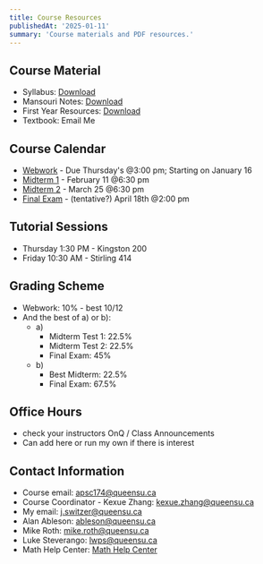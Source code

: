 ```yaml
---
title: Course Resources
publishedAt: '2025-01-11'
summary: 'Course materials and PDF resources.'
---
```


## Course Material

- Syllabus: [Download](/course-materials/syllabus.pdf)
- Mansouri Notes: [Download](/course-materials/mansouri-notes.pdf)
- First Year Resources: [Download](/course-materials/first-year-resources.pdf)
- Textbook: Email Me

## Course Calendar

- [Webwork](/webwork) - Due Thursday's @3:00 pm; Starting on January 16
- [Midterm 1](/midterm-1) - February 11 @6:30 pm
- [Midterm 2](/midterm-2) - March 25 @6:30 pm
- [Final Exam](/final-exam) - (tentative?) April 18th @2:00 pm

## Tutorial Sessions

- Thursday 1:30 PM - Kingston 200
- Friday 10:30 AM - Stirling 414

## Grading Scheme

- Webwork: 10% - best 10/12
- And the best of a) or b):
  - a) 
    - Midterm Test 1: 22.5%
    - Midterm Test 2: 22.5%
    - Final Exam: 45%
  - b)
    - Best Midterm: 22.5%
    - Final Exam: 67.5%

## Office Hours
- check your instructors OnQ / Class Announcements
- Can add here or run my own if there is interest

## Contact Information

- Course email: [apsc174@queensu.ca](mailto:apsc174@queensu.ca)
- Course Coordinator - Kexue Zhang: [kexue.zhang@queensu.ca](mailto:kexue.zhang@queensu.ca)
- My email: [j.switzer@queensu.ca](mailto:j.switzer@queensu.ca)
- Alan Ableson: [ableson@queensu.ca](mailto:ableson@queensu.ca)
- Mike Roth: [mike.roth@queensu.ca](mailto:mike.roth@queensu.ca)
- Luke Steverango: [lwps@queensu.ca](mailto:lwps@queensu.ca)
- Math Help Center: [Math Help Center](https://www.queensu.ca/mathstat/undergraduate/current-undergraduate/help)



